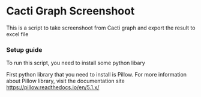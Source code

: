 <h1>Cacti Graph Screenshoot</h1>
This is a script to take screenshoot from Cacti graph and export the result to excel file

<h3>Setup guide</h3>
To run this script, you need to install some python libary

First python library that you need to install is Pillow. For more information about Pillow library, visit the documentation site https://pillow.readthedocs.io/en/5.1.x/
